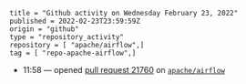 ```
title = "Github activity on Wednesday February 23, 2022"
published = 2022-02-23T23:59:59Z
origin = "github"
type = "repository_activity"
repository = [ "apache/airflow",]
tag = [ "repo-apache-airflow",]
```

* 11:58 — opened [pull request 21760](https://github.com/apache/airflow/pull/21760) on [`apache/airflow`](https://github.com/apache/airflow)
